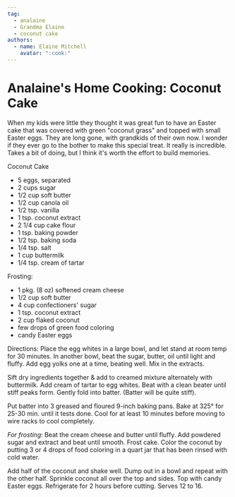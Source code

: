 ```yaml
---
tag:
  - analaine
  - Grandma Elaine
  - coconut cake
authors:
  - name: Elaine Mitchell
    avatar: ":cook:"
---
```


# Analaine's Home Cooking: Coconut Cake
When my kids were little they thought it was great fun to have an Easter cake that was covered
with green "coconut grass" and topped with small Easter eggs.
They are long gone, with grandkids of their own now. I wonder if they ever go to the bother to
make this special treat.
It really is incredible. Takes a bit of doing, but I think it's worth the effort to build memories.

Coconut Cake
* 5 eggs, separated
* 2 cups sugar
* 1/2 cup soft butter
* 1/2 cup canola oil
* 1/2 tsp. vanilla
* 1 tsp. coconut extract
* 2 1/4 cup cake flour
* 1 tsp. baking powder
* 1/2 tsp. baking soda
* 1/4 tsp. salt
* 1 cup buttermilk
* 1/4 tsp. cream of tartar

Frosting:
* 1 pkg. (8 oz) softened cream cheese
* 1/2 cup soft butter
* 4 cup confectioners' sugar
* 1 tsp. coconut extract
* 2 cup flaked coconut
* few drops of green food coloring
* candy Easter eggs

Directions: Place the egg whites in a large bowl, and let stand at room temp for 30 minutes. In
another bowl, beat the sugar, butter, oil until light and fluffy. Add egg yolks one at a time,
beating well. Mix in the extracts.

Sift dry ingredients together & add to creamed mixture alternately with buttermilk. Add cream
of tartar to egg whites. Beat with a clean beater until stiff peaks form. Gently fold into batter.
(Batter will be quite stiff).

Put batter into 3 greased and floured 9-inch baking pans. Bake at 325° for 25-30 min. until it
tests done. Cool for at least 10 minutes before moving to wire racks to cool completely.

*For frosting*: Beat the cream cheese and butter until fluffy. Add powdered sugar and extract
and beat until smooth. Frost cake. Color the coconut by putting 3 or 4 drops of food coloring in
a quart jar that has been rinsed with cold water.

Add half of the coconut and shake well. Dump out in a bowl and repeat with the other half.
Sprinkle coconut all over the top and sides. Top with candy Easter eggs. Refrigerate for 2 hours
before cutting. Serves 12 to 16.